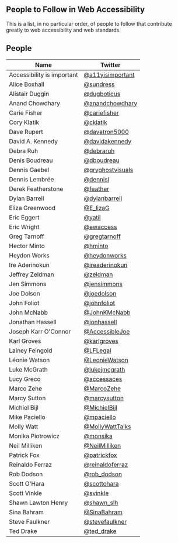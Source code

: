 ## People to Follow in Web Accessibility

This is a list, in no particular order, of people to follow that contribute greatly to web accessibility and web standards.

## People

| Name | Twitter |
| --- | --- |
| Accessibility is important | [@a11yisimportant](https://twitter.com/a11yisimportant) |
| Alice Boxhall | [@sundress](https://twitter.com/sundress) |
| Alistair Duggin | [@dugboticus](https://twitter.com/dugboticus) |
| Anand Chowdhary | [@anandchowdhary](https://twitter.com/anandchowdhary) |
| Carie Fisher | [@cariefisher](https://twitter.com/cariefisher) |
| Cory Klatik | [@cklatik](https://twitter.com/cklatik) |
| Dave Rupert | [@davatron5000](https://twitter.com/davatron5000) |
| David A. Kennedy | [@davidakennedy](https://twitter.com/davidakennedy) |
| Debra Ruh |	[@debraruh](https://twitter.com/debraruh) |
| Denis Boudreau |	[@dboudreau](https://twitter.com/dboudreau) |
| Dennis Gaebel | [@gryghostvisuals](https://twitter.com/gryghostvisuals) |
| Dennis Lembrée |	[@dennisl](https://twitter.com/dennisl) |
| Derek Featherstone | [@feather](https://twitter.com/feather) |
| Dylan Barrell |	[@dylanbarrell](https://twitter.com/dylanbarrell) |
| Eliza Greenwood | [@E_lizaG](https://twitter.com/E_lizaG) |
| Eric Eggert | [@yatil](https://twitter.com/yatil) |
| Eric Wright | [@ewaccess](https://twitter.com/ewaccess) |
| Greg Tarnoff | [@gregtarnoff](https://twitter.com/gregtarnoff) |
| Hector Minto| [@hminto](https://twitter.com/hminto) |
| Heydon Works | [@heydonworks](http://twitter.com/heydonworks) |
| Ire Aderinokun | [@ireaderinokun](http://twitter.com/ireaderinokun) |
| Jeffrey Zeldman |	[@zeldman](https://twitter.com/zeldman) |
| Jen Simmons |	[@jensimmons](https://twitter.com/jensimmons) |
| Joe Dolson   | [@joedolson](https://twitter.com/joedolson) |
| John Foliot | [@johnfoliot](https://twitter.com/johnfoliot) |
| John McNabb | [@JohnKMcNabb](https://twitter.com/JohnKMcNabb) |
| Jonathan Hassell |	[@jonhassell](https://twitter.com/jonhassell) |
| Joseph Karr O'Connor | [@AccessibleJoe](https://twitter.com/AccessibleJoe) |
| Karl Groves  | [@karlgroves](https://twitter.com/karlgroves) |
| Lainey Feingold | [@LFLegal](https://twitter.com/LFLegal) |
| Léonie Watson | [@LeonieWatson](http://twitter.com/LeonieWatson) |
| Luke McGrath | [@lukejmcgrath](https://twitter.com/lukejmcgrath) |
| Lucy Greco | [@accessaces](https://twitter.com/accessaces) |
| Marco Zehe | [@MarcoZehe](https://twitter.com/MarcoZehe) |
| Marcy Sutton  | [@marcysutton](http://twitter.com/marcysutton) |
| Michiel Bijl | [@MichielBijl](https://twitter.com/MichielBijl) |
| Mike Paciello | [@mpaciello](https://twitter.com/mpaciello) |
| Molly Watt| [@MollyWattTalks](https://twitter.com/MollyWattTalks) |
| Monika Piotrowicz | [@monsika](https://twitter.com/monsika) |
| Neil Milliken |	[@NeilMilliken](https://twitter.com/NeilMilliken) |
| Patrick Fox |	[@patrickfox](https://twitter.com/patrickfox) |
| Reinaldo Ferraz | [@reinaldoferraz](https://twitter.com/reinaldoferraz) |
| Rob Dodson | [@rob_dodson](https://twitter.com/rob_dodson) |
| Scott O'Hara | [@scottohara](https://twitter.com/scottohara) |
| Scott Vinkle | [@svinkle](https://twitter.com/svinkle) |
| Shawn Lawton Henry | [@shawn_slh](https://twitter.com/shawn_slh) |
| Sina Bahram |	[@SinaBahram](https://twitter.com/SinaBahram) |
| Steve Faulkner     | [@stevefaulkner](https://twitter.com/stevefaulkner) |
| Ted Drake |	[@ted_drake](https://twitter.com/ted_drake) |

